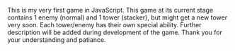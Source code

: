 This is my very first game in JavaScript.
This game at its current stage contains 1 enemy (normal) and 1 tower (stacker), but might get a new tower very soon.
Each tower/enemy has their own special ability.
Further description will be added during development of the game. Thank you for your understanding and patiance.
